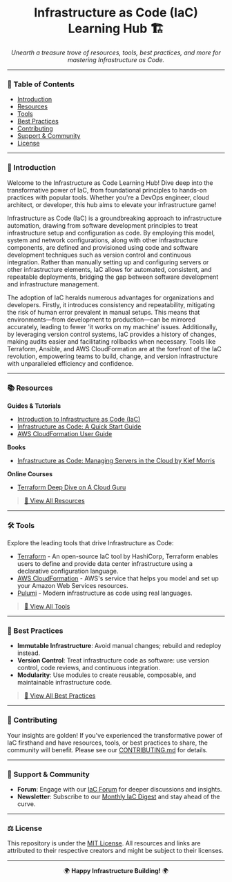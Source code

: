 <div align="center">


# Infrastructure as Code (IaC) Learning Hub 🏗️
_Unearth a treasure trove of resources, tools, best practices, and more for mastering Infrastructure as Code._

</div>

---

### 📘 Table of Contents
- [Introduction](#🌌-introduction)
- [Resources](#📚-resources)
- [Tools](#🛠-tools)
- [Best Practices](#🌠-best-practices)
- [Contributing](#👥-contributing)
- [Support & Community](#🤝-support--community)
- [License](#⚖️-license)

---

### 🌌 Introduction
Welcome to the Infrastructure as Code Learning Hub! Dive deep into the transformative power of IaC, from foundational principles to hands-on practices with popular tools. Whether you're a DevOps engineer, cloud architect, or developer, this hub aims to elevate your infrastructure game!

Infrastructure as Code (IaC) is a groundbreaking approach to infrastructure automation, drawing from software development principles to treat infrastructure setup and configuration as code. By employing this model, system and network configurations, along with other infrastructure components, are defined and provisioned using code and software development techniques such as version control and continuous integration. Rather than manually setting up and configuring servers or other infrastructure elements, IaC allows for automated, consistent, and repeatable deployments, bridging the gap between software development and infrastructure management.

The adoption of IaC heralds numerous advantages for organizations and developers. Firstly, it introduces consistency and repeatability, mitigating the risk of human error prevalent in manual setups. This means that environments—from development to production—can be mirrored accurately, leading to fewer 'it works on my machine' issues. Additionally, by leveraging version control systems, IaC provides a history of changes, making audits easier and facilitating rollbacks when necessary. Tools like Terraform, Ansible, and AWS CloudFormation are at the forefront of the IaC revolution, empowering teams to build, change, and version infrastructure with unparalleled efficiency and confidence.

---

### 📚 Resources
**Guides & Tutorials**
- [Introduction to Infrastructure as Code (IaC)](https://www.infoworld.com/article/3271226/what-is-infrastructure-as-code-iac-a-cheat-sheet.html)
- [Infrastructure as Code: A Quick Start Guide](https://www.terraform.io/guides/infrastructure-as-code.html)
- [AWS CloudFormation User Guide](https://docs.aws.amazon.com/cloudformation/index.html)

**Books**
- [Infrastructure as Code: Managing Servers in the Cloud by Kief Morris](https://www.oreilly.com/library/view/infrastructure-as-code/9781491924395/)

**Online Courses**
- [Terraform Deep Dive on A Cloud Guru](https://acloudguru.com/course/terraform-deep-dive)

> [🔗 View All Resources](#)

---

### 🛠 Tools
Explore the leading tools that drive Infrastructure as Code:
- [Terraform](https://www.terraform.io/) - An open-source IaC tool by HashiCorp, Terraform enables users to define and provide data center infrastructure using a declarative configuration language.
- [AWS CloudFormation](https://aws.amazon.com/cloudformation/) - AWS's service that helps you model and set up your Amazon Web Services resources.
- [Pulumi](https://www.pulumi.com/) - Modern infrastructure as code using real languages.

> [🔗 View All Tools](#)

---

### 🌠 Best Practices
- **Immutable Infrastructure**: Avoid manual changes; rebuild and redeploy instead.
- **Version Control**: Treat infrastructure code as software: use version control, code reviews, and continuous integration.
- **Modularity**: Use modules to create reusable, composable, and maintainable infrastructure code.

> [🔗 View All Best Practices](#)

---

### 👥 Contributing
Your insights are golden! If you've experienced the transformative power of IaC firsthand and have resources, tools, or best practices to share, the community will benefit. Please see our [CONTRIBUTING.md](#) for details.

---

### 🤝 Support & Community
- **Forum**: Engage with our [IaC Forum](#) for deeper discussions and insights.
- **Newsletter**: Subscribe to our [Monthly IaC Digest](#) and stay ahead of the curve.

---

### ⚖️ License
This repository is under the [MIT License](#). All resources and links are attributed to their respective creators and might be subject to their licenses.

---

<div align="center">

🌍 **Happy Infrastructure Building!** 🌍

</div>
